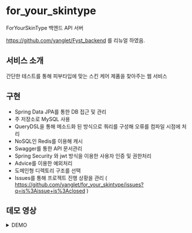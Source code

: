 # for_your_skintype
ForYourSkinType 백엔드 API 서버

https://github.com/yanglet/Fyst_backend 를 리뉴얼 하였음.

## 서비스 소개
간단한 테스트를 통해 피부타입에 맞는 스킨 케어 제품을 찾아주는 웹 서비스

## 구현
- Spring Data JPA를 통한 DB 접근 및 관리
- 주 저장소로 MySQL 사용
- QueryDSL을 통해 메소드화 된 방식으로 쿼리를 구성해 오류를 컴파일 시점에 처리
- NoSQL인 Redis를 이용해 캐시
- Swagger를 통한 API 문서관리
- Spring Security 와 jwt 방식을 이용한 사용자 인증 및 권한처리
- Advice를 이용한 예외처리
- 도메인형 디렉토리 구조를 선택
- Issues를 통해 프로젝트 진행 상황을 관리 ( https://github.com/yanglet/for_your_skintype/issues?q=is%3Aissue+is%3Aclosed )

## 데모 영상
<details>
  <summary>DEMO</summary>
  ![foryourskintype_demo](https://user-images.githubusercontent.com/96788792/164139317-bda531b7-00d7-4e5e-87fa-e6b16dc1dfe7.gif)
</details>

